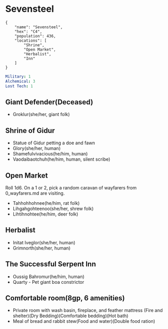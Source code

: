 # Sevensteel

```
{
    "name": "Sevensteel",
    "hex": "C4",
    "population": 436,
    "locations": [
        "Shrine",
        "Open Market",
        "Herbalist",
        "Inn"
    ]
}
```
```yml
Military: 1
Alchemical: 3
Lost Tech: 1
```
## Giant Defender(Deceased)
- Groklur(she/her, giant folk)

## Shrine of Gidur
- Statue of Gidur petting a doe and fawn
- Glory(she/her, human)
- Shamefulvivacious(he/him, human)
- Vaodaibaotchuh(he/him, human, silent scribe)

## Open Market
Roll 1d6. On a 1 or 2, pick a random caravan of wayfarers from 0_wayfarers.md are visiting.
- Tahhohhohnee(he/him, rat folk)
- Lihgahgohteenoo(she/her, shrew folk)
- Lihtihnohtee(he/him, deer folk)

## Herbalist
- Initat Iveglor(she/her, human)
- Grimnorth(she/her, human)

## The Successful Serpent Inn
- Oussig Bahromur(he/him, human)
- Quarty - Pet giant boa constrictor

## Comfortable room(8gp, 6 amenities)
- Private room with wash basin, fireplace, and feather mattress (Fire and shelter)(Dry Bedding)(Comfortable bedding)(Hot bath)
- Meal of bread and rabbit stew(Food and water)(Double food ration)